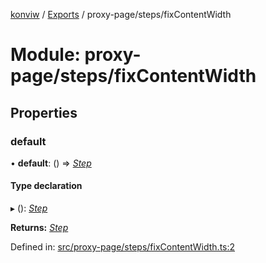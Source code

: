 [konviw]() / [Exports](../modules.md) / proxy-page/steps/fixContentWidth

# Module: proxy-page/steps/fixContentWidth

## Properties

### default

• **default**: () => [*Step*](../interfaces/proxy_page_proxy_page_step.step.md)

#### Type declaration

▸ (): [*Step*](../interfaces/proxy_page_proxy_page_step.step.md)

**Returns:** [*Step*](../interfaces/proxy_page_proxy_page_step.step.md)

Defined in: [src/proxy-page/steps/fixContentWidth.ts:2](https://github.com/Sanofi-IADC/konviw/blob/d2e0da9/src/proxy-page/steps/fixContentWidth.ts#L2)
